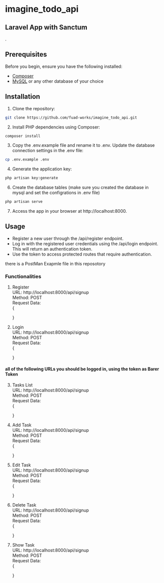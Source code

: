 # imagine_todo_api
## Laravel App with Sanctum
.

## Prerequisites

Before you begin, ensure you have the following installed:

- [Composer](https://getcomposer.org/)
- [MySQL](https://www.mysql.com/) or any other database of your choice

## Installation

1. Clone the repository:

```bash
git clone https://github.com/fuad-works/imagine_todo_api.git
```
   
2. Install PHP dependencies using Composer:

```bash
composer install
```

3. Copy the .env.example file and rename it to .env. Update the database connection settings in the .env file:

```bash
cp .env.example .env
```

4. Generate the application key:
```bash
php artisan key:generate
```

6. Create the database tables (make sure you created the database in mysql and set the configrations in .env file)
```bash
php artisan serve
```
7. Access the app in your browser at http://localhost:8000.

## Usage 
- Register a new user through the /api/register endpoint.
- Log in with the registered user credentials using the /api/login endpoint. This will return an authentication token.
- Use the token to access protected routes that require authentication.

there is a PostMan Exapmle file in this reposotory 


### Functionalities 
1. Register <br>
   URL: http://localhost:8000/api/signup <br>
   Method: POST <br>
   Request Data: <br>
   { <br>
   
   } <br>
   
3. Login <br>
URL: http://localhost:8000/api/signup <br>
   Method: POST <br>
   Request Data: <br>
   { <br>
   
   } <br>

#### all of the following URLs you should be logged in, using the token as Barer Token
3. Tasks List <br>
URL: http://localhost:8000/api/signup <br>
   Method: POST <br>
   Request Data: <br>
   { <br>
   
   } <br>

4. Add Task <br>
URL: http://localhost:8000/api/signup <br>
   Method: POST <br>
   Request Data: <br>
   { <br>
   
   } <br>

   
5. Edit Task <br>
URL: http://localhost:8000/api/signup <br>
   Method: POST <br>
   Request Data: <br>
   { <br>
   
   } <br>


6. Delete Task <br>
URL: http://localhost:8000/api/signup <br>
   Method: POST <br>
   Request Data: <br>
   { <br>
   
   } <br>


7. Show Task  <br>
URL: http://localhost:8000/api/signup <br>
   Method: POST <br>
   Request Data: <br>
   { <br>
   
   } <br>

 
